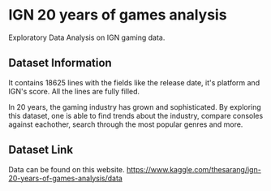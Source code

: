 # IGN 20 years of games analysis

Exploratory Data Analysis on IGN gaming data.

## Dataset Information
It contains 18625 lines with the fields like the release date, it's platform and IGN's score. All the lines are fully filled.

In 20 years, the gaming industry has grown and sophisticated. By exploring this dataset, one is able to find trends about the industry, compare consoles against eachother, search through the most popular genres and more.

## Dataset Link
Data can be found on this website.
https://www.kaggle.com/thesarang/ign-20-years-of-games-analysis/data
